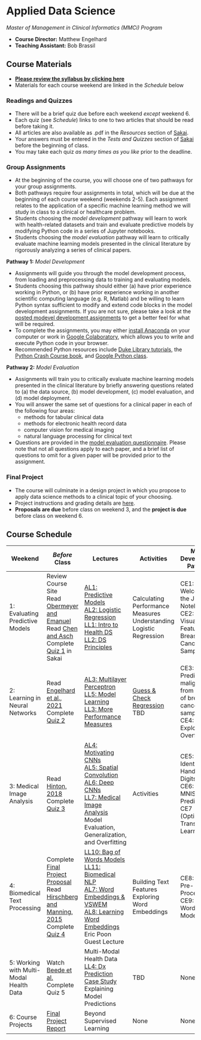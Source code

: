 # Applied Data Science
*Master of Management in Clinical Informatics (MMCi) Program*

- **Course Director:** Matthew Engelhard
- **Teaching Assistant:** Bob Brassil

## Course Materials

- **[Please review the syllabus by clicking here](syllabus.md)**
- Materials for each course weekend are linked in the *Schedule* below

### Readings and Quizzes
- There will be a brief quiz due before each weekend *except* weekend 6.
- Each quiz (see *Schedule*) links to one to two articles that should be read before taking it.
- All articles are also available as .pdf in the *Resources* section of [Sakai](https://sakai.duke.edu).
- Your answers must be entered in the *Tests and Quizzes* section of [Sakai](https://sakai.duke.edu) before the beginning of class.
- You may take each quiz *as many times as you like* prior to the deadline.

### Group Assignments
- At the beginning of the course, you will choose one of two pathways for your group assignments.
- Both pathways require four assignments in total, which will be due at the beginning of each course weekend (weekends 2-5). Each assignment relates to the application of a specific machine learning method we will study in class to a clinical or healthcare problem.
- Students choosing the *model development* pathway will learn to work with health-related datasets and train and evaluate predictive models by modifying Python code in a series of Jupyter notebooks.
- Students choosing the *model evaluation* pathway will learn to critically evaluate machine learning models presented in the clinical literature by rigorously analyzing a series of clinical papers.

**Pathway 1:** *Model Development*
- Assignments will guide you through the model development process, from loading and preprocessing data to training and evaluating models.
- Students choosing this pathway should either (a) have prior experience working in Python, or (b) have prior experience working in another scientific computing language (e.g. R, Matlab) and be willing to learn Python syntax sufficient to modify and extend code blocks in the model development assignments. If you are not sure, please take a look at the [posted modevel development assignments](notebooks) to get a better feel for what will be required.
- To complete the assignments, you may either [install Anaconda](https://www.anaconda.com/products/individual#Downloads) on your computer or work in [Google Colaboratory](colab.research.google.com), which allows you to write and execute Python code in your browser.
- Recommended Python resources include [Duke Library tutorials](https://library.duke.edu/data/tutorials), the [Python Crash Course book](https://www.amazon.com/Python-Crash-Course-Eric-Matthes-ebook/dp/B07J4521M3/ref=sr_1_1_sspa?dchild=1&keywords=Python+book&qid=1618331896&sr=8-1-spons&psc=1&spLa=ZW5jcnlwdGVkUXVhbGlmaWVyPUEzSVNYTDhDUExZQktDJmVuY3J5cHRlZElkPUEwODgwNjQwM0RNT0U2Nk9XTDdDQiZlbmNyeXB0ZWRBZElkPUEwOTg4NjEyODc5U0ZROVNEQkZEJndpZGdldE5hbWU9c3BfYXRmJmFjdGlvbj1jbGlja1JlZGlyZWN0JmRvTm90TG9nQ2xpY2s9dHJ1ZQ==), and [Google Python class](https://developers.google.com/edu/python/).

**Pathway 2:** *Model Evaluation*
- Assignments will train you to critically evaluate machine learning models presented in the clinical literature by briefly answering questions related to (a) the data source, (b) model development, (c) model evaluation, and (d) model deployment.
- You will answer the same set of questions for a clinical paper in each of the following four areas:
  - methods for tabular clinical data
  - methods for electronic health record data
  - computer vision for medical imaging
  - natural language processing for clinical text
- Questions are provided in the [model evaluation questionnaire](model_evaluation.md). Please note that not all questions apply to each paper, and a brief list of questions to omit for a given paper will be provided prior to the assignment.

### Final Project
- The course will culminate in a design project in which you propose to apply data science methods to a clinical topic of your choosing.
- Project instructions and grading details are [here](final_project.md).
- **Proposals are due** before class on weekend 3, and the **project is due** before class on weekend 6.

## Course Schedule

Weekend | *Before* Class | Lectures | Activities | Model Development Pathway | Model Evaluation Pathway
--- | --- | --- | --- | --- | ---
1: Evaluating Predictive Models | Review Course Site<br>Read [Obermeyer and Emanuel](https://www.nejm.org/doi/full/10.1056/NEJMp1606181)<br>Read [Chen and Asch](https://www.nejm.org/doi/full/10.1056/NEJMp1702071)<br>Complete [Quiz 1](quizzes/q1.md) in Sakai | [AL1: Predictive Models](lectures/al1.pdf)<br>[AL2: Logistic Regression](lectures/al2.pdf)<br>[LL1: Intro to Health DS](lectures/ll1.pdf)<br>[LL2: DS Principles](lectures/ll2.pdf) | Calculating Performance Measures<br>Understanding Logistic Regression | CE1: Welcome to the Jupyter Notebook<br>CE2: Visualizing Features of Breast Cancer Samples | Evaluate [Khera et al., 2021](https://jamanetwork.com/journals/jamacardiology/fullarticle/2777055)
2: Learning in Neural Networks | Read [Engelhard et al., 2021](https://jamanetwork.com/journals/jamacardiology/article-abstract/2777054)<br>Complete [Quiz 2](quizzes/q2.md) | [AL3: Multilayer Perceptron](lectures/al3.pdf)<br>[LL5: Model Learning](lectures/ll5.pdf)<br>[LL3: More Performance Measures](lectures/ll3.pdf) | [Guess & Check Regression](worksheets/mortality_example.xlsx)<br>TBD | CE3: Predicting malignancy from features of breast cancer samples<br>CE4: Exploring Overfitting | Evaluate Article TBD
3: Medical Image Analysis | Read [Hinton, 2018](https://jamanetwork.com/journals/jama/fullarticle/2701666)<br>Complete [Quiz 3](quizzes/q3.md) | [AL4: Motivating CNNs](lectures/al4.pdf)<br>[AL5: Spatial Convolution](lectures/al5.pdf)<br>[AL6: Deep CNNs](lectures/al6.pdf)<br>[LL7: Medical Image Analysis](lectures/ll7.pdf)<br>Model Evaluation, Generalization, and Overfitting | Activities | CE5: Identifying Handwritten Digits<br>CE6: Better MNIST Predictions<br>CE7 (Optional): Transfer Learning | Evaluate [Esteva et al., 2017](https://www.nature.com/articles/nature21056)
4: Biomedical Text Processing | Complete [Final Project Proposal](final_project.md#proposal-1-page)<br>Read [Hirschberg and Manning, 2015](https://science.sciencemag.org/content/349/6245/261)<br>Complete [Quiz 4](quizzes/q4.md) | [LL10: Bag of Words Models](lectures/ll10.pdf)<br>[LL11: Biomedical NLP](lectures/ll11.pdf)<br>[AL7: Word Embeddings & VSWEM](lectures/al7.pdf)<br>[AL8: Learning Word Embeddings](lectures/al8.pdf)<br>Eric Poon Guest Lecture | Building Text Features<br>Exploring Word Embeddings | CE8: Text Pre-Processing<br>CE9: Bag of Words Models | Evaluate [Taggart et al., 2018](https://jamanetwork.com/journals/jamanetworkopen/fullarticle/2706498)
5: Working with Multi-Modal Health Data | Watch [Beede et al.](https://youtu.be/-7VR8fZFOT4)<br>Complete Quiz 5 | Multi-Modal Health Data<br>[LL4: Dx Prediction Case Study](lectures/ll4.pdf)<br>Explaining Model Predictions | TBD | None | None
6: Course Projects | [Final Project Report](final_project.md#report-3-pages-single-spaced) | Beyond Supervised Learning | None | None | None
